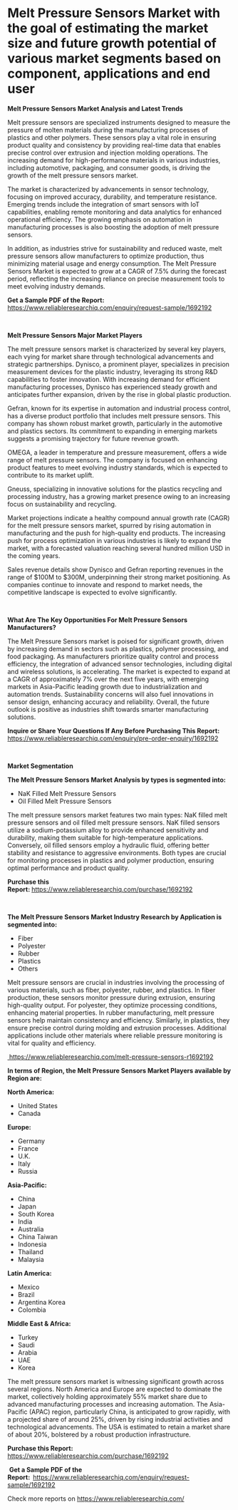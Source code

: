 <p><h1>Melt Pressure Sensors Market with the goal of estimating the market size and future growth potential of various market segments based on component, applications and end user</h1></p><p><strong>Melt Pressure Sensors Market Analysis and Latest Trends</strong></p>
<p><p>Melt pressure sensors are specialized instruments designed to measure the pressure of molten materials during the manufacturing processes of plastics and other polymers. These sensors play a vital role in ensuring product quality and consistency by providing real-time data that enables precise control over extrusion and injection molding operations. The increasing demand for high-performance materials in various industries, including automotive, packaging, and consumer goods, is driving the growth of the melt pressure sensors market.</p><p>The market is characterized by advancements in sensor technology, focusing on improved accuracy, durability, and temperature resistance. Emerging trends include the integration of smart sensors with IoT capabilities, enabling remote monitoring and data analytics for enhanced operational efficiency. The growing emphasis on automation in manufacturing processes is also boosting the adoption of melt pressure sensors.</p><p>In addition, as industries strive for sustainability and reduced waste, melt pressure sensors allow manufacturers to optimize production, thus minimizing material usage and energy consumption. The Melt Pressure Sensors Market is expected to grow at a CAGR of 7.5% during the forecast period, reflecting the increasing reliance on precise measurement tools to meet evolving industry demands.</p></p>
<p><strong>Get a Sample PDF of the Report:&nbsp;</strong> <a href="https://www.reliableresearchiq.com/enquiry/request-sample/1692192?utm_campaign=2739&utm_medium=2&utm_source=Github&utm_content=ia&utm_term=27032025&utm_id=melt-pressure-sensors">https://www.reliableresearchiq.com/enquiry/request-sample/1692192</a></p>
<p>&nbsp;</p>
<p><strong>Melt Pressure Sensors Major Market Players</strong></p>
<p><p>The melt pressure sensors market is characterized by several key players, each vying for market share through technological advancements and strategic partnerships. Dynisco, a prominent player, specializes in precision measurement devices for the plastic industry, leveraging its strong R&D capabilities to foster innovation. With increasing demand for efficient manufacturing processes, Dynisco has experienced steady growth and anticipates further expansion, driven by the rise in global plastic production.</p><p>Gefran, known for its expertise in automation and industrial process control, has a diverse product portfolio that includes melt pressure sensors. This company has shown robust market growth, particularly in the automotive and plastics sectors. Its commitment to expanding in emerging markets suggests a promising trajectory for future revenue growth.</p><p>OMEGA, a leader in temperature and pressure measurement, offers a wide range of melt pressure sensors. The company is focused on enhancing product features to meet evolving industry standards, which is expected to contribute to its market uplift.</p><p>Gneuss, specializing in innovative solutions for the plastics recycling and processing industry, has a growing market presence owing to an increasing focus on sustainability and recycling.</p><p>Market projections indicate a healthy compound annual growth rate (CAGR) for the melt pressure sensors market, spurred by rising automation in manufacturing and the push for high-quality end products. The increasing push for process optimization in various industries is likely to expand the market, with a forecasted valuation reaching several hundred million USD in the coming years.</p><p>Sales revenue details show Dynisco and Gefran reporting revenues in the range of $100M to $300M, underpinning their strong market positioning. As companies continue to innovate and respond to market needs, the competitive landscape is expected to evolve significantly.</p></p>
<p>&nbsp;</p>
<p><strong>What Are The Key Opportunities For Melt Pressure Sensors Manufacturers?</strong></p>
<p><p>The Melt Pressure Sensors market is poised for significant growth, driven by increasing demand in sectors such as plastics, polymer processing, and food packaging. As manufacturers prioritize quality control and process efficiency, the integration of advanced sensor technologies, including digital and wireless solutions, is accelerating. The market is expected to expand at a CAGR of approximately 7% over the next five years, with emerging markets in Asia-Pacific leading growth due to industrialization and automation trends. Sustainability concerns will also fuel innovations in sensor design, enhancing accuracy and reliability. Overall, the future outlook is positive as industries shift towards smarter manufacturing solutions.</p></p>
<p><strong>Inquire or Share Your Questions If Any Before Purchasing This Report:</strong> <a href="https://www.reliableresearchiq.com/enquiry/pre-order-enquiry/1692192?utm_campaign=2739&utm_medium=2&utm_source=Github&utm_content=ia&utm_term=27032025&utm_id=melt-pressure-sensors">https://www.reliableresearchiq.com/enquiry/pre-order-enquiry/1692192</a></p>
<p>&nbsp;</p>
<p><strong>Market Segmentation</strong></p>
<p><strong>The Melt Pressure Sensors Market Analysis by types is segmented into:</strong></p>
<p><ul><li>NaK Filled Melt Pressure Sensors</li><li>Oil Filled Melt Pressure Sensors</li></ul></p>
<p><p>The melt pressure sensors market features two main types: NaK filled melt pressure sensors and oil filled melt pressure sensors. NaK filled sensors utilize a sodium-potassium alloy to provide enhanced sensitivity and durability, making them suitable for high-temperature applications. Conversely, oil filled sensors employ a hydraulic fluid, offering better stability and resistance to aggressive environments. Both types are crucial for monitoring processes in plastics and polymer production, ensuring optimal performance and product quality.</p></p>
<p><strong>Purchase this Report:&nbsp;</strong><a href="https://www.reliableresearchiq.com/purchase/1692192?utm_campaign=2739&utm_medium=2&utm_source=Github&utm_content=ia&utm_term=27032025&utm_id=melt-pressure-sensors">https://www.reliableresearchiq.com/purchase/1692192</a></p>
<p>&nbsp;</p>
<p><strong>The Melt Pressure Sensors Market Industry Research by Application is segmented into:</strong></p>
<p><ul><li>Fiber</li><li>Polyester</li><li>Rubber</li><li>Plastics</li><li>Others</li></ul></p>
<p><p>Melt pressure sensors are crucial in industries involving the processing of various materials, such as fiber, polyester, rubber, and plastics. In fiber production, these sensors monitor pressure during extrusion, ensuring high-quality output. For polyester, they optimize processing conditions, enhancing material properties. In rubber manufacturing, melt pressure sensors help maintain consistency and efficiency. Similarly, in plastics, they ensure precise control during molding and extrusion processes. Additional applications include other materials where reliable pressure monitoring is vital for quality and efficiency.</p></p>
<p><a href="https://www.reliableresearchiq.com/melt-pressure-sensors-r1692192?utm_campaign=2739&utm_medium=2&utm_source=Github&utm_content=ia&utm_term=27032025&utm_id=melt-pressure-sensors">&nbsp;https://www.reliableresearchiq.com/melt-pressure-sensors-r1692192</a></p>
<p><strong>In terms of Region, the Melt Pressure Sensors Market Players available by Region are:</strong></p>
<p>
    <p> <strong> North America: </strong>
        <ul>
            <li>United States</li>
            <li>Canada</li>
        </ul>
        </p> 
    <p> <strong> Europe: </strong>
        <ul>
            <li>Germany</li>
            <li>France</li>
            <li>U.K.</li>
            <li>Italy</li>
            <li>Russia</li>
        </ul>
        </p> 
    <p> <strong> Asia-Pacific: </strong>
        <ul>
            <li>China</li>
            <li>Japan</li>
            <li>South Korea</li>
            <li>India</li>
            <li>Australia</li>
            <li>China Taiwan</li>
            <li>Indonesia</li>
            <li>Thailand</li>
            <li>Malaysia</li>
        </ul>
        </p> 
    <p> <strong> Latin America: </strong>
        <ul>
            <li>Mexico</li>
            <li>Brazil</li>
            <li>Argentina Korea</li>
            <li>Colombia</li>
        </ul>
        </p> 
    <p> <strong> Middle East & Africa: </strong>
        <ul>
            <li>Turkey</li>
            <li>Saudi</li>
            <li>Arabia</li>
            <li>UAE</li>
            <li>Korea</li>
        </ul>
    </p>
    </p>
<p><p>The melt pressure sensors market is witnessing significant growth across several regions. North America and Europe are expected to dominate the market, collectively holding approximately 55% market share due to advanced manufacturing processes and increasing automation. The Asia-Pacific (APAC) region, particularly China, is anticipated to grow rapidly, with a projected share of around 25%, driven by rising industrial activities and technological advancements. The USA is estimated to retain a market share of about 20%, bolstered by a robust production infrastructure.</p></p>
<p><strong>Purchase this Report: </strong><a href="https://www.reliableresearchiq.com/purchase/1692192?utm_campaign=2739&utm_medium=2&utm_source=Github&utm_content=ia&utm_term=27032025&utm_id=melt-pressure-sensors">https://www.reliableresearchiq.com/purchase/1692192</a></p>
<p>&nbsp;<strong>Get a Sample PDF of the Report:&nbsp;&nbsp;</strong><a href="https://www.reliableresearchiq.com/enquiry/request-sample/1692192?utm_campaign=2739&utm_medium=2&utm_source=Github&utm_content=ia&utm_term=27032025&utm_id=melt-pressure-sensors">https://www.reliableresearchiq.com/enquiry/request-sample/1692192</a></p>
<p><strong></strong></p>
<p>Check more reports on <a href="https://www.reliableresearchiq.com/?utm_campaign=2739&utm_medium=2&utm_source=Github&utm_content=ia&utm_term=27032025&utm_id=melt-pressure-sensors">https://www.reliableresearchiq.com/</a></p>